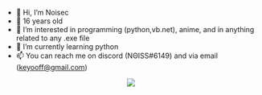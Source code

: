 - 👋 Hi, I’m Noisec
- 🤔 16 years old 
- 👀 I’m interested in programming (python,vb.net), anime, and in anything related to any .exe file 
- 🌱 I’m currently learning python
- 📫 You can reach me on discord (NΘISS#6149) and via email (keyooff@gmail.com)


<p align="center">
  <img src="https://media.discordapp.net/attachments/1051113640733966407/1063952066025902120/Untitled3.png" />
</p>

































































